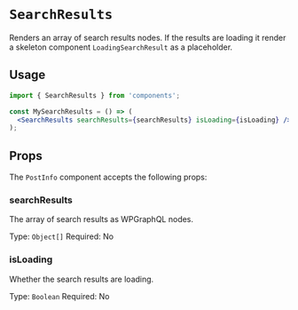 # `SearchResults`

Renders an array of search results nodes. If the results are loading it render a skeleton component `LoadingSearchResult` as a placeholder.

## Usage

```jsx
import { SearchResults } from 'components';

const MySearchResults = () => (
  <SearchResults searchResults={searchResults} isLoading={isLoading} />
);
```

## Props

The `PostInfo` component accepts the following props:

### searchResults

The array of search results as WPGraphQL nodes.

Type: `Object[]`
Required: No

### isLoading

Whether the search results are loading.

Type: `Boolean`
Required: No
